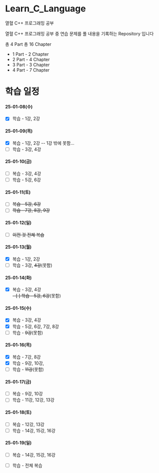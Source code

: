 # Learn_C_Language
열혈 C++ 프로그래밍 공부 

열혈 C++ 프로그래밍 공부 중 연습 문제를 풀 내용을 기록하는 Repository 입니다

총 4 Part
총 16 Chapter

- 1 Part - 2 Chapter
- 2 Part - 4 Chapter
- 3 Part - 3 Chapter
- 4 Part - 7 Chapter


# 학습 일정

#### 25-01-08(수)
- [X] 학습 - 1강, 2강

#### 25-01-09(목)
- [X] 복습 - 1강, 2강 -- 1강 밖에 못함...
- [ ] 학습 - 3강, 4강

#### 25-01-10(금)
- [ ] 복습 - 3강, 4강
- [ ] 학습 - 5강, 6강

#### 25-01-11(토)
- [ ] ~~복습 - 5강, 6강~~
- [ ] ~~학습 - 7강, 8강, 9강~~

#### 25-01-12(일)
- [ ] ~~이전 것 전체 복습~~

#### 25-01-13(월)
- [X] 복습 - 1강, 2강 
- [ ] 학습 - 3강, ~~4강~~(못함)

#### 25-01-14(화)
- [X] 복습 - 3강, 4강<br>
~~- [ ] 학습 - 5강, 6강~~(못함)

#### 25-01-15(수)
- [X] 복습 - 3강, 4강
- [X] 학습 - 5강, 6강, 7강, 8강
- [ ] 학습 - ~~9강~~(못함)

#### 25-01-16(목)
- [X] 복습 - 7강, 8강
- [x] 학습 - 9강, 10강, 
- [ ] 학습 - ~~11강~~(못함)

#### 25-01-17(금)
- [ ] 복습 - 9강, 10강
- [ ] 학습 - 11강, 12강, 13강

#### 25-01-18(토)
- [ ] 복습 - 12강, 13강
- [ ] 학습 - 14강, 15강, 16강

#### 25-01-19(일)
- [ ] 복습 - 14강, 15강, 16강
- [ ] 학습 - 전체 복습






